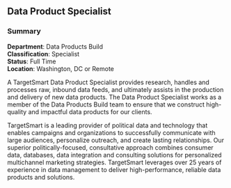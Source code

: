 ## Data Product Specialist
### Summary
**Department**: Data Products Build
<br>
**Classification**: Specialist
<br>
**Status**: Full Time
<br>
**Location**: Washington, DC or Remote
<br>

A TargetSmart Data Product Specialist provides research, handles and processes raw, inbound data feeds, and ultimately assists in the production and delivery of new data products. The Data Product Specialist works as a member of the Data Products Build team to ensure that we construct high-quality and impactful data products for our clients.

TargetSmart is a leading provider of political data and technology that enables campaigns and organizations to successfully communicate with large audiences, personalize outreach, and create lasting relationships. Our superior politically-focused, consultative approach combines consumer data, databases, data integration and consulting solutions for personalized multichannel marketing strategies. TargetSmart leverages over 25 years of experience in data management to deliver high-performance, reliable data products and solutions.